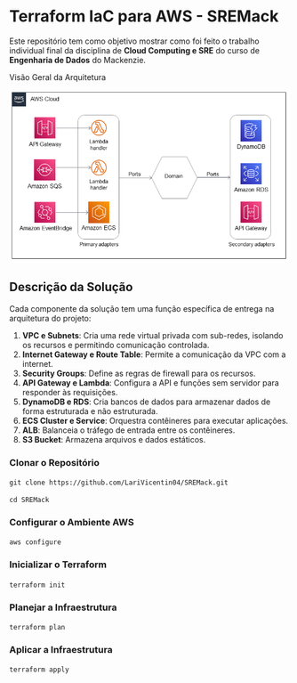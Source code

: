 # Terraform IaC para AWS - SREMack

Este repositório tem como objetivo mostrar como foi feito o trabalho individual final da disciplina de **Cloud Computing e SRE** do curso de **Engenharia de Dados** do Mackenzie.

Visão Geral da Arquitetura

![arquitetura da solução](https://github.com/LariVicentin04/SREMack/blob/main/evolve.png)

## Descrição da Solução

Cada componente da solução tem uma função específica de entrega na arquitetura do projeto:

1. **VPC e Subnets**: Cria uma rede virtual privada com sub-redes, isolando os recursos e permitindo comunicação controlada.
2. **Internet Gateway e Route Table**: Permite a comunicação da VPC com a internet.
3. **Security Groups**: Define as regras de firewall para os recursos.
4. **API Gateway e Lambda**: Configura a API e funções sem servidor para responder às requisições.
5. **DynamoDB e RDS**: Cria bancos de dados para armazenar dados de forma estruturada e não estruturada.
6. **ECS Cluster e Service**: Orquestra contêineres para executar aplicações.
7. **ALB**: Balanceia o tráfego de entrada entre os contêineres.
8. **S3 Bucket**: Armazena arquivos e dados estáticos.

### Clonar o Repositório

`git clone https://github.com/LariVicentin04/SREMack.git`

`cd SREMack`

### Configurar o Ambiente AWS

`aws configure`


### Inicializar o Terraform

`terraform init`

### Planejar a Infraestrutura

`terraform plan`

### Aplicar a Infraestrutura

`terraform apply`

